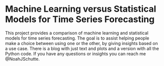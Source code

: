 # Machine Learning versus Statistical Models for Time Series Forecasting
This project provides a comparison of machine learning and statistical models for time series forecasting. The goal is to assist helping people make a choice between using one or the other, by giving insights based on a use case. There is a blog with just text and plots and a version with all the Python code. If you have any questions or insights you can reach me @NoahJSchutte. 
